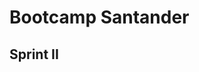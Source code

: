 # Bootcamp Santander

## Sprint II

<!-- [Desafio Spring | Grupo 4](https://github.com/deRivasLeandroSantander/4_desafio_spring) -->
